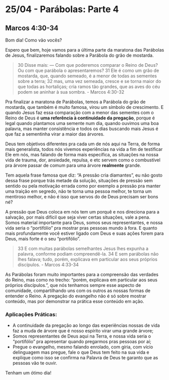# 25/04 - Parábolas: Parte 4

## Marcos 4:30-34

Bom dia! Como vão vocês? 

Espero que bem, hoje vamos para a última parte da maratona das Parábolas de Jesus, finalizaremos falando sobre a Parábola do grão de mostarda.

> 30 Disse mais: — Com que poderemos comparar o Reino de Deus? Ou com que parábola o apresentaremos? 31 Ele é como um grão de mostarda, que, quando semeado, é a menor de todas as sementes sobre a terra; 32 mas, uma vez semeada, cresce e se torna maior do que todas as hortaliças; cria ramos tão grandes, que as aves do céu podem se aninhar à sua sombra. - Marcos 4:30-32
> 

Pra finalizar a maratona de Parábolas, temos a Parábola do grão de mostarda, que também é muito famosa, virou um símbolo de crescimento. E quando Jesus faz essa comparação com a menor das sementes com o Reino de Deus é **uma referência à continuidade da pregação**, porque é legal quando plantamos uma semente num dia, quando ouvimos uma boa palavra, mas manter consistência e todos os dias buscando mais Jesus é que faz a sementinha virar a maior das árvores.

Deus tem objetivos diferentes pra cada um de nós aqui na Terra, de forma mais generalista, todos nós vivemos experiências na vida a fim de testificar Ele em nós, mas falando de forma mais específica, as situações na nossa vida de trauma, dor, ansiedade, repulsa, e etc servem como o combustível pra árvore passar de comum para uma árvore **realmente** grande.

Tem aquela frase famosa que diz: “A pressão cria diamantes”, eu não gosto dessa frase porque trás metade da solução, situações de pressão sem sentido ou pela motivação errada como por exemplo a pressão pra manter uma traição em segredo, não te torna uma pessoa melhor, te torna um mentiroso melhor, e não é isso que servos do de Deus precisam ser bons né?

A pressão que Deus coloca em nós tem um porquê e nos direciona para a salvação, por mais difícil que seja viver certas situações, vale a pena. Somos material importante para Deus, somos seus representantes, e nossa vida seria o “portifólio” pra mostrar pras pessoas mundo à fora. E quanto mais profundamente você estiver ligado com Deus e suas ações forem para Deus, mais forte é o seu “portifólio”.

> 33 E com muitas parábolas semelhantes Jesus lhes expunha a palavra, conforme podiam compreendê-la. 34 E sem parábolas não lhes falava; tudo, porém, explicava em particular aos seus próprios discípulos. - Marcos 4:33-34
> 

As Parábolas foram muito importantes para a compreensão das verdades do Reino, mas como no trecho: “porém, explicava em particular aos seus próprios discípulos.”, que nós tenhamos sempre esse aspecto de comunidade, compartilhando uns com os outros as nossas formas de entender o Reino. A pregação do evangelho não é só sobre mostrar conteúdo, mas por demonstrar na prática esse conteúdo em ação. 

### Aplicações Práticas:

- A continuidade da pregação ao longo das experiências nossas de vida faz a muda de árvore que é nosso espírito virar uma grande árvore;
- Somos representantes de Deus aqui na Terra, e nossa vida seria o “portifólio” pra apresentar quando pregarmos pras pessoas por aí;
- Pregue o evangelho, mesmo falando enrolado, com gíria, com vício delinguagem mas pregue, fale o que Deus tem feito na sua vida e explique como isso se confirma na Palavra de Deus te garanto que as pessoas vão te ouvir.

Tenham um ótimo dia!